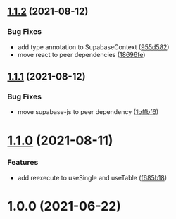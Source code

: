 ## [1.1.2](https://github.com/ar1a/react-supabase-fp/compare/v1.1.1...v1.1.2) (2021-08-12)


### Bug Fixes

* add type annotation to SupabaseContext ([955d582](https://github.com/ar1a/react-supabase-fp/commit/955d582099f8ba6c97ec41c2358b518091bb1742))
* move react to peer dependencies ([18696fe](https://github.com/ar1a/react-supabase-fp/commit/18696fe07ed1bca1bfe737ca0386b997c4272a74))



## [1.1.1](https://github.com/ar1a/react-supabase-fp/compare/v1.1.0...v1.1.1) (2021-08-12)


### Bug Fixes

* move supabase-js to peer dependency ([1bffbf6](https://github.com/ar1a/react-supabase-fp/commit/1bffbf627c9480eb08e2c1f0aaf2c92c74fa0e72))



# [1.1.0](https://github.com/ar1a/react-supabase-fp/compare/1.0.0...v1.1.0) (2021-08-11)


### Features

* add reexecute to useSingle and useTable ([f685b18](https://github.com/ar1a/react-supabase-fp/commit/f685b180ae80cf8bdeab7bea72e83c960e69c533))



# 1.0.0 (2021-06-22)



